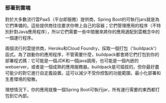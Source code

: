### 部署到雲端

對於大多數流行雲PaaS（平台即服務）提供商，Spring Boot的可執行jars就是為它們準備的。這些提供商往往要求你帶上自己的容器；它們管理應用的程序（不特別針對Java應用程序），所以它們需要一些中間層來將你的應用適配到雲概念中的一個運行程序。

兩個流行的雲提供商，Heroku和Cloud Foundry，採取一個打包（'buildpack'）函式。為了啟動你的應用程序，不管需要什麼，buildpack都會將它們打包到你的部署程式碼：它可能是一個JDK和一個java調用，也可能是一個內嵌的webserver，或者是一個成熟的應用服務器。buildpack是可插拔的，但你最好盡可能少的對它進行自定義設置。這可以減少不受你控製的功能範圍，最小化部署和生產環境的發散。

理想情況下，你的應用就像一個Spring Boot可執行jar，所有運行需要的東西都打包到它內部。
